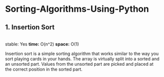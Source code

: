 # Sorting-Algorithms-Using-Python

## 1. Insertion Sort
<br>stable:</b> Yes 
<b>time:</b> O(n^2) 
<b>space:</b> O(1)

Insertion sort is a simple sorting algorithm that works similar to the way you sort playing cards in your hands. The array is virtually split into a sorted and an unsorted part. Values from the unsorted part are picked and placed at the correct position in the sorted part.
